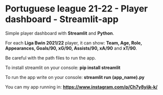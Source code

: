 # Portuguese league 21-22 - Player dashboard - Streamlit-app

Simple player dashboard with **Streamlit** and **Python**. 

For each **Liga Bwin 2021/22** player, it can show: **Team, Age, Role, Appearances, Goals/90, xG/90, Assists/90, xA/90** and **xT/90**.

Be careful with the path files to run the app.  

To install streamlit on your console:  **pip install streamlit**  

To run the app write on your console:  **streamlit run (app_name).py**

You can my app running in: **https://www.instagram.com/p/Ch7y8yijk-k/**
